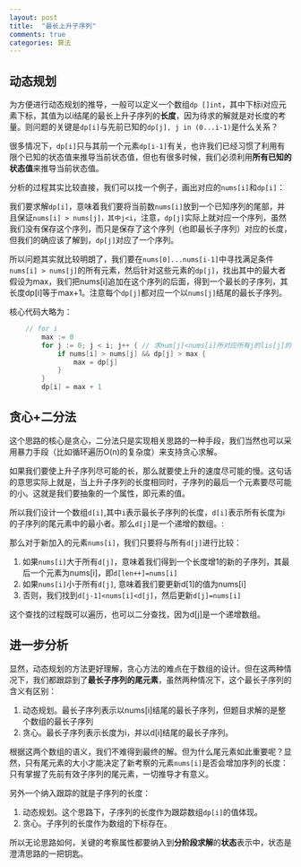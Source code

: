 ```yaml
---
layout: post
title:  "最长上升子序列"
comments: true
categories: 算法
---
```


## 动态规划
为方便进行动态规划的推导，一般可以定义一个数组`dp []int`，其中下标i对应元素下标，其值为以i结尾的最长上升子序列的**长度**，因为待求的解就是对长度的考量。则问题的关键是`dp[i]`与先前已知的`dp[j], j in (0...i-1)`是什么关系？

很多情况下，`dp[i]`只与其前一个元素`dp[i-1]`有关，也许我们已经习惯了利用有限个已知的状态值来推导当前状态值，但也有很多时候，我们必须利用**所有已知的状态值**来推导当前状态值。

分析的过程其实比较直接，我们可以找一个例子，画出对应的`nums[i]`和`dp[i]`：

我们要求解`dp[i]`，意味着我们要将当前数`nums[i]`放到一个已知序列的尾部，并且保证`nums[i] > nums[j]，其中j<i`，注意，`dp[j]`实际上就对应一个序列，虽然我们没有保存这个序列，而只是保存了这个序列（也即最长子序列）对应的长度，但我们的确应该了解到，`dp[j]`对应了一个序列。

所以问题其实就比较明朗了，我们要在`nums[0]...nums[i-1]`中寻找满足条件`nums[i] > nums[j]`的所有元素，然后针对这些元素的`dp[j]`，找出其中的最大者假设为max，我们把nums[i]追加在这个序列的后面，得到一个最长的子序列，其长度dp[i]等于max+1。注意每个`dp[j]`都对应一个以`nums[j]`结尾的最长子序列。

核心代码大略为：
```Go
	// for i
		max := 0
		for j := 0; j < i; j++ { // 求num[j]<nums[i]所对应所有j的lis[j]的最大值
			if nums[i] > nums[j] && dp[j] > max {
				max = dp[j]
			}
		}
		dp[i] = max + 1
```


## 贪心+二分法
这个思路的核心是贪心，二分法只是实现相关思路的一种手段，我们当然也可以采用暴力手段（比如循环遍历O(n)的复杂度）来支持贪心求解。

如果我们要使上升子序列尽可能的长，那么就要使上升的速度尽可能的慢。这句话的意思实际上就是，当上升子序列的长度相同时，子序列的最后一个元素要尽可能的小。这就是我们要抽象的一个属性，即元素的值。

所以我们设计一个数组`d[i]`,其中`i`表示最长子序列的长度，`d[i]`表示所有长度为i的子序列的尾元素中的最小者。那么`d[j]`是一个递增的数组。:


那么对于新加入的元素`nums[i]`，我们只要将与所有`d[j]`进行比较：
1. 如果`nums[i]`大于所有`d[j]`，意味着我们得到一个长度增1的新的子序列，其最后一个元素为nums[i]，即`d[len++]=nums[i]`
2. 如果`nums[i]`小于所有`d[j]`, 意味着我们要更新d[1]的值为nums[i]
3. 否则，我们找到`d[j-1]<nums[i]<d[j]`，然后更新`d[j]=nums[i]`

这个查找的过程既可以遍历，也可以二分查找，因为d[j]是一个递增数组。

## 进一步分析
显然，动态规划的方法更好理解，贪心方法的难点在于数组的设计。但在这两种情况下，我们都跟踪到了**最长子序列的尾元素**，虽然两种情况下，这个最长子序列的含义有区别：
1. 动态规划。最长子序列表示以nums[i]结尾的最长子序列，但题目求解的是整个数组的最长子序列
2. 贪心。最长子序列表示长度为i，并以d[i]结尾的最长子序列。

根据这两个数组的语义，我们不难得到最终的解。但为什么尾元素如此重要呢？显然，只有尾元素的大小才能决定了新考察的元素`nums[i]`是否会增加序列的长度：只有掌握了先前有效子序列的尾元素，一切推导才有意义。

另外一个纳入跟踪的就是子序列的长度：
1. 动态规划。这个思路下，子序列的长度作为跟踪数组`dp[i]`的值体现。
2. 贪心。子序列的长度作为数组的下标存在。

所以无论思路如何，关键的考察属性都要纳入到**分阶段求解**的**状态**表示中，状态是澄清思路的一把钥匙。